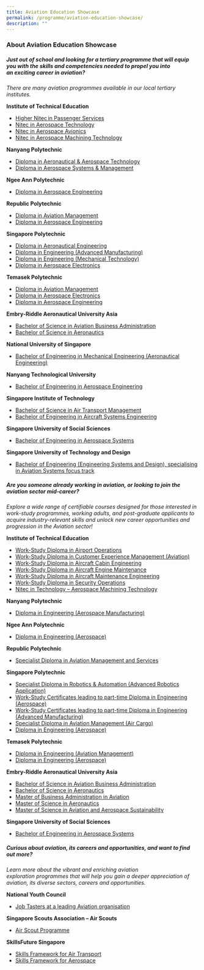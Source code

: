 ```yaml
---
title: Aviation Education Showcase
permalink: /programme/aviation-education-showcase/
description: ""
---
```

### About Aviation Education Showcase

##### **Just out of school and looking for a tertiary&nbsp;programme&nbsp;that will equip you with the skills and competencies needed to propel you into an&nbsp;exciting career in aviation?**

*There are many aviation&nbsp;programmes&nbsp;available in our local tertiary institutes.*

**Institute of Technical Education**
*   [Higher Nitec in Passenger Services](https://www.ite.edu.sg/courses/course-finder/course/higher-nitec-in-passenger-services-3-year)&nbsp;
*   [Nitec in Aerospace Technology](https://www.ite.edu.sg/courses/course-finder/course/higher-nitec-in-passenger-services-3-year%22%20%EF%BF%BDHYPERLINK%20%22https://www.ite.edu.sg/courses/course-finder/course/nitec-in-aerospace-technology)&nbsp;
*   [Nitec in Aerospace Avionics](https://www.ite.edu.sg/courses/course-finder/course/nitec-in-aerospace-avionics)&nbsp;
*   [Nitec in Aerospace Machining Technology](https://www.ite.edu.sg/courses/course-finder/course/nitec-in-aerospace-machining-technology)

**Nanyang Polytechnic**&nbsp;
*   [Diploma in Aeronautical &amp; Aerospace Technology](https://www.nyp.edu.sg/schools/seg/full-time-courses/aeronautical-and-aerospace-technology.html)&nbsp;
*   [Diploma in Aerospace Systems &amp; Management](https://www.nyp.edu.sg/schools/seg/full-time-courses/aerospace-systems-and-management.html)

**Ngee Ann Polytechnic&nbsp;**
*   [Diploma in Aerospace Engineering](https://www.np.edu.sg/schools-courses/academic-schools/school-of-engineering/diploma-in-aerospace-engineering)

**Republic Polytechnic&nbsp;**
*   [Diploma in Aviation Management](https://www.rp.edu.sg/SEG/full-time-diplomas/Details/diploma-in-aviation-management)
*   [Diploma in Aerospace Engineering](https://www.rp.edu.sg/SEG/full-time-diplomas/Details/diploma-in-aerospace-engineering)

**Singapore Polytechnic&nbsp;**
*   [Diploma in Aeronautical Engineering](https://www.sp.edu.sg/engineering-cluster/mae/courses/full-time-diplomas/aeronautical-engineering-/overview)&nbsp; 
*   [Diploma in Engineering (Advanced Manufacturing)](https://www.sp.edu.sg/pace/courses/all-courses/course-details/diploma-in-engineering-(advanced-manufacturing)) 
*   [Diploma in Engineering (Mechanical Technology)](https://www.sp.edu.sg/pace/courses/all-courses/course-details/diploma-in-engineering-(mechanical-technology))
*   [Diploma in Aerospace Electronics](https://www.sp.edu.sg/engineering-cluster/eee/courses/full-time-diplomas/aerospace-electronics/overview)

**Temasek Polytechnic**
*   [Diploma in Aviation Management](https://www.tp.edu.sg/schools-and-courses/students/schools/eng/aviation-management.html)
*   [Diploma in Aerospace Electronics](https://www.tp.edu.sg/t50)
*   [Diploma in Aerospace Engineering](https://www.tp.edu.sg/t51)

**Embry\-Riddle Aeronautical University Asia**
*   [Bachelor of Science in Aviation Business Administration](https://institute.erau.edu/degrees-offered/bachelor-aviation-business-administration)
*   [Bachelor of Science in Aeronautics](https://institute.erau.edu/degrees-offered/bachelor-aeronautics)

**National University of Singapore**
*   [Bachelor of Engineering in Mechanical Engineering (Aeronautical Engineering)](https://cde.nus.edu.sg/me/undergraduate/beng-me/curriculum/)

**Nanyang Technological University&nbsp;**
*   [Bachelor of Engineering in Aerospace Engineering](https://www.ntu.edu.sg/education/undergraduate-programme/bachelor-of-engineering-in-aerospace-engineering)

**Singapore Institute of Technology**
*   [Bachelor of Science in Air Transport Management](https://www.singaporetech.edu.sg/undergraduate-programmes/air-transport-management)
*   [Bachelor of Engineering in Aircraft Systems Engineering](https://www.singaporetech.edu.sg/undergraduate-programmes/aircraft-systems-engineering)

**Singapore University of Social Sciences**
*   [Bachelor of Engineering in Aerospace Systems](https://www.suss.edu.sg/programmes/detail/beng-aerospace-systems)

**Singapore University of Technology and Design**
*   [Bachelor of Engineering (Engineering Systems and Design), specialising in Aviation Systems focus track](https://esd.sutd.edu.sg/academics/undergraduate-programme/focus-tracks/aviation-systems/)

##### **Are you someone already working in aviation, or looking to join the aviation sector mid-career?**

*Explore a wide range of certifiable courses designed for those interested in work-study&nbsp;programmes, working adults, and post-graduate&nbsp;applicants to acquire industry-relevant skills and unlock new career opportunities and progression in the Aviation sector!*&nbsp;

**Institute of Technical Education**
*   [Work-Study Diploma in Airport Operations](https://www.ite.edu.sg/courses/course-finder/course/work-study-diploma-in-airport-operations)
*   [Work-Study Diploma in Customer Experience Management (Aviation)](https://www.ite.edu.sg/courses/course-finder/course/work-study-diploma-in-customer-experience-management-(aviation-track))
*   [Work-Study Diploma in Aircraft Cabin Engineering](https://www.ite.edu.sg/courses/course-finder/course/work-study-diploma-in-aircraft-cabin-engineering)
*   [Work-Study Diploma in Aircraft Engine Maintenance](https://www.ite.edu.sg/courses/course-finder/course/work-study-diploma-in-aircraft-engine-maintenance)
*   [Work-Study Diploma in Aircraft Maintenance Engineering](https://www.ite.edu.sg/courses/course-finder/course/work-study-diploma-in-aircraft-maintenance-engineering)
*   [Work-Study Diploma in Security Operations](https://www.ite.edu.sg/courses/course-finder/course/work-study-diploma-in-security-operations)
*   [Nitec in Technology – Aerospace Machining Technology](https://www.ite.edu.sg/courses/course-finder/course/nitec-in-technology-aerospace-machining-technology)

**Nanyang Polytechnic**
*   [Diploma in Engineering (Aerospace Manufacturing)](https://www.nyp.edu.sg/schools/seg/lifelong-learning/engineering-aerospace-manufacturing.html)

**Ngee Ann Polytechnic**
*   [Diploma in Engineering (Aerospace)](https://www.cet.np.edu.sg/courses/diploma-in-engineering-aerospace/)    

**Republic Polytechnic**
*   [Specialist Diploma in Aviation Management and Services](https://www.rp.edu.sg/ace/course-summary/Detail/specialist-diploma-in-aviation-management-and-services)

**Singapore Polytechnic**
*   [Specialist Diploma in Robotics &amp; Automation (Advanced Robotics Application)](https://www.sp.edu.sg/pace/courses/all-courses/course-details/specialist-diploma-in-robotics-automation-(advanced-robotics-application))
*   [Work-Study Certificates leading to part-time Diploma in Engineering (Aerospace)](https://www.sp.edu.sg/pace/courses/all-courses/course-details/work-study-certificates-leading-to-part-time-diploma-in-engineering-(aerospace))
*   [Work-Study Certificates leading to part-time Diploma in Engineering (Advanced Manufacturing)](https://www.sp.edu.sg/pace/courses/all-courses/course-details/work-study-certificates-leading-to-part-time-diploma-in-engineering-(advanced-manufacturing))
*   [Specialist Diploma in Aviation Management (Air Cargo)](https://www.sp.edu.sg/pace/courses/all-courses/course-details/specialist-diploma-in-aviation-management-(air-cargo))
*   [Diploma in Engineering (Aerospace)](https://www.sp.edu.sg/pace/courses/all-courses/course-details/diploma-in-engineering-(aerospace))    

**Temasek Polytechnic**
*   [Diploma in Engineering (Aviation Management)](https://www.tp.edu.sg/schools-and-courses/adult-learners/all-courses/part-time-diploma-post-diploma-courses/engineering-aviation-management.html)
*   [Diploma in Engineering (Aerospace)](https://www.tp.edu.sg/schools-and-courses/adult-learners/all-courses/part-time-diploma-post-diploma-courses/engineering-aerospace.html)

**Embry\-Riddle Aeronautical University Asia**&nbsp;
*   [Bachelor of Science in Aviation Business Administration](https://institute.erau.edu/degrees-offered/bachelor-aviation-business-administration)
*   [Bachelor of Science in Aeronautics](https://institute.erau.edu/degrees-offered/bachelor-aviation-business-administration%22%20%20HYPERLINK%20%22https://institute.erau.edu/degrees-offered/bachelor-aeronautics)
*   [Master of Business Administration in Aviation](https://institute.erau.edu/degrees-offered/bachelor-aeronautics%22%20%20HYPERLINK%20%22https://institute.erau.edu/degrees-offered/master-business-administration-aviation)
*   [Master of Science in Aeronautics](https://institute.erau.edu/degrees-offered/master-business-administration-aviation%22%20%20HYPERLINK%20%22https://institute.erau.edu/degrees-offered/master-aeronautics)
*   [Master of Science in Aviation and Aerospace Sustainability](https://institute.erau.edu/degrees-offered/master-aeronautics%22%20%EF%BF%BDHYPERLINK%20%22https://institute.erau.edu/degrees-offered/master-aviation-aerospace-sustainability)

**Singapore University of Social Sciences**
*   [Bachelor of Engineering in Aerospace Systems](https://www.suss.edu.sg/programmes/detail/beng-aerospace-systems)

##### **Curious about aviation, its careers and opportunities, and want to find out more?**

*Learn more about the vibrant and enriching aviation exploration&nbsp;programmes&nbsp;that will help you gain a deeper appreciation of aviation, its&nbsp;diverse sectors, careers and opportunities.*

**National Youth Council**
*   [Job Tasters at a leading Aviation organisation](https://www.nyc.gov.sg/omw/tasters)

**Singapore Scouts Association – Air Scouts**
*   [Air Scout Programme](https://scout.sg/programmes-and-resources/other-programmes/air-scout-programme/)

**SkillsFuture Singapore**
*   [Skills Framework for Air Transport](https://www.skillsfuture.gov.sg/skills-framework/air-transport)
*   [Skills Framework for Aerospace](https://www.skillsfuture.gov.sg/skills-framework/aero)


<style>#main-content .bp-section.bp-section-pagetitle, .bottom-navigation a {background-color: #CB6F31 !important;}</style>